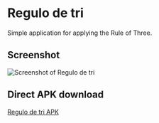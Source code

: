 # Regulo de tri
Simple application for applying the Rule of Three.

## Screenshot
![Screenshot of Regulo de tri](http://retujo.de/rdt/Regulo_de_tri.png "Screenshot")

## Direct APK download
[Regulo de tri APK](http://retujo.de/rdt/de.steinpfeffer.rdt.apk)

